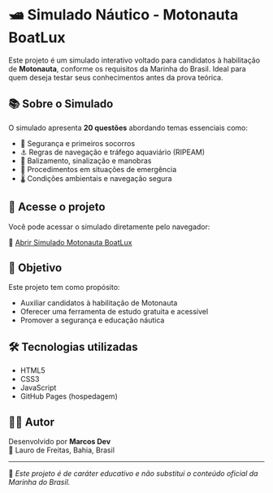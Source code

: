 # 🛥️ Simulado Náutico - Motonauta BoatLux

Este projeto é um simulado interativo voltado para candidatos à habilitação de **Motonauta**, conforme os requisitos da Marinha do Brasil. Ideal para quem deseja testar seus conhecimentos antes da prova teórica.

## 📚 Sobre o Simulado

O simulado apresenta **20 questões** abordando temas essenciais como:

- 🚨 Segurança e primeiros socorros
- ⚓ Regras de navegação e tráfego aquaviário (RIPEAM)
- 🧭 Balizamento, sinalização e manobras
- 🛟 Procedimentos em situações de emergência
- 🌡️ Condições ambientais e navegação segura

## 🚀 Acesse o projeto

Você pode acessar o simulado diretamente pelo navegador:

🔗 [Abrir Simulado Motonauta BoatLux](https://marcosdev-softwere.github.io/Simulado/)

## 🎯 Objetivo

Este projeto tem como propósito:

- Auxiliar candidatos à habilitação de Motonauta
- Oferecer uma ferramenta de estudo gratuita e acessível
- Promover a segurança e educação náutica

## 🛠️ Tecnologias utilizadas

- HTML5
- CSS3
- JavaScript
- GitHub Pages (hospedagem)

## 👨‍💻 Autor

Desenvolvido por **Marcos Dev**  
📍 Lauro de Freitas, Bahia, Brasil

---

📌 *Este projeto é de caráter educativo e não substitui o conteúdo oficial da Marinha do Brasil.*
